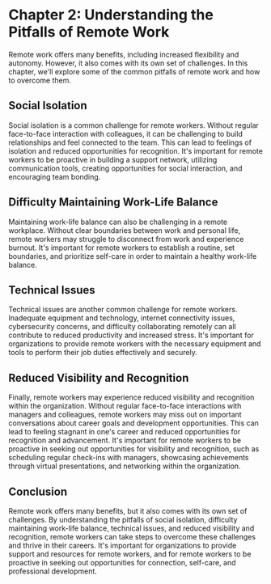 Chapter 2: Understanding the Pitfalls of Remote Work
====================================================

Remote work offers many benefits, including increased flexibility and autonomy. However, it also comes with its own set of challenges. In this chapter, we'll explore some of the common pitfalls of remote work and how to overcome them.

Social Isolation
----------------

Social isolation is a common challenge for remote workers. Without regular face-to-face interaction with colleagues, it can be challenging to build relationships and feel connected to the team. This can lead to feelings of isolation and reduced opportunities for recognition. It's important for remote workers to be proactive in building a support network, utilizing communication tools, creating opportunities for social interaction, and encouraging team bonding.

Difficulty Maintaining Work-Life Balance
----------------------------------------

Maintaining work-life balance can also be challenging in a remote workplace. Without clear boundaries between work and personal life, remote workers may struggle to disconnect from work and experience burnout. It's important for remote workers to establish a routine, set boundaries, and prioritize self-care in order to maintain a healthy work-life balance.

Technical Issues
----------------

Technical issues are another common challenge for remote workers. Inadequate equipment and technology, internet connectivity issues, cybersecurity concerns, and difficulty collaborating remotely can all contribute to reduced productivity and increased stress. It's important for organizations to provide remote workers with the necessary equipment and tools to perform their job duties effectively and securely.

Reduced Visibility and Recognition
----------------------------------

Finally, remote workers may experience reduced visibility and recognition within the organization. Without regular face-to-face interactions with managers and colleagues, remote workers may miss out on important conversations about career goals and development opportunities. This can lead to feeling stagnant in one's career and reduced opportunities for recognition and advancement. It's important for remote workers to be proactive in seeking out opportunities for visibility and recognition, such as scheduling regular check-ins with managers, showcasing achievements through virtual presentations, and networking within the organization.

Conclusion
----------

Remote work offers many benefits, but it also comes with its own set of challenges. By understanding the pitfalls of social isolation, difficulty maintaining work-life balance, technical issues, and reduced visibility and recognition, remote workers can take steps to overcome these challenges and thrive in their careers. It's important for organizations to provide support and resources for remote workers, and for remote workers to be proactive in seeking out opportunities for connection, self-care, and professional development.
